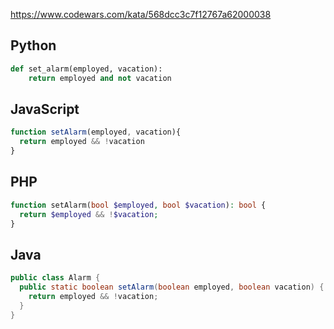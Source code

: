 https://www.codewars.com/kata/568dcc3c7f12767a62000038

## Python
```python
def set_alarm(employed, vacation):
    return employed and not vacation
```

## JavaScript
```js
function setAlarm(employed, vacation){
  return employed && !vacation
}
```

## PHP
```php
function setAlarm(bool $employed, bool $vacation): bool {
  return $employed && !$vacation;
}
```

## Java
```java
public class Alarm {
  public static boolean setAlarm(boolean employed, boolean vacation) {
    return employed && !vacation;
  }
}
```